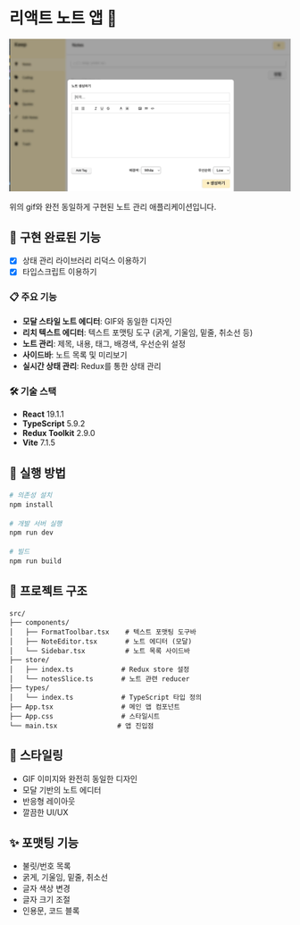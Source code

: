 # 리액트 노트 앱 📝

![note.gif](img/note.gif)

위의 gif와 완전 동일하게 구현된 노트 관리 애플리케이션입니다.

## 🎯 구현 완료된 기능

- [x] 상태 관리 라이브러리 리덕스 이용하기
- [x] 타입스크립트 이용하기

### 📋 주요 기능
- **모달 스타일 노트 에디터**: GIF와 동일한 디자인
- **리치 텍스트 에디터**: 텍스트 포맷팅 도구 (굵게, 기울임, 밑줄, 취소선 등)
- **노트 관리**: 제목, 내용, 태그, 배경색, 우선순위 설정
- **사이드바**: 노트 목록 및 미리보기
- **실시간 상태 관리**: Redux를 통한 상태 관리

### 🛠 기술 스택
- **React** 19.1.1
- **TypeScript** 5.9.2
- **Redux Toolkit** 2.9.0
- **Vite** 7.1.5

## 🚀 실행 방법

```bash
# 의존성 설치
npm install

# 개발 서버 실행
npm run dev

# 빌드
npm run build
```

## 📁 프로젝트 구조

```
src/
├── components/
│   ├── FormatToolbar.tsx    # 텍스트 포맷팅 도구바
│   ├── NoteEditor.tsx       # 노트 에디터 (모달)
│   └── Sidebar.tsx          # 노트 목록 사이드바
├── store/
│   ├── index.ts            # Redux store 설정
│   └── notesSlice.ts       # 노트 관련 reducer
├── types/
│   └── index.ts            # TypeScript 타입 정의
├── App.tsx                 # 메인 앱 컴포넌트
├── App.css                 # 스타일시트
└── main.tsx               # 앱 진입점
```

## 🎨 스타일링
- GIF 이미지와 완전히 동일한 디자인
- 모달 기반의 노트 에디터
- 반응형 레이아웃
- 깔끔한 UI/UX

## ✨ 포맷팅 기능
- 불릿/번호 목록
- 굵게, 기울임, 밑줄, 취소선
- 글자 색상 변경
- 글자 크기 조절
- 인용문, 코드 블록